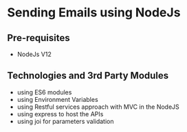 # Sending Emails using NodeJs

## Pre-requisites
* NodeJs V12 

## Technologies and 3rd Party Modules
* using ES6 modules
* using Environment Variables
* using Restful services approach with MVC in the NodeJS
* using express to host the APIs
* using joi for parameters validation